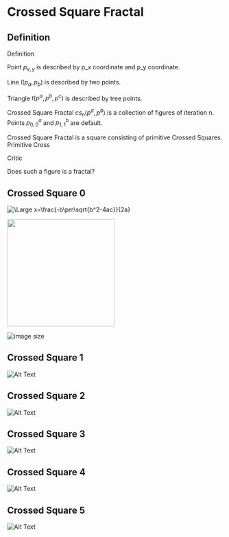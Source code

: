 # Crossed Square Fractal

## Definition

	
Definition

Point $`p_{x, y}`$ is described by p_x coordinate and p_y coordinate.



Line $`l(p_a, p_b)`$ is described by two points.

Triangle $`t(p^a, p^b, p^c)`$ is described by tree points.



Crossed Square Fractal $`cs_{n}\big(p^a, p^b\big)`$ is a collection of figures of iteration n. Points $`p^a_{0, 0}`$ and $`p^b_{1, 1}`$ are default.

Crossed Square Fractal is a square consisting of primitive Crossed Squares. Primitive Cross

Critic

Does such a figure is a fractal?


## Crossed Square 0

![\Large x=\frac{-b\pm\sqrt{b^2-4ac}}{2a}](https://latex.codecogs.com/svg.latex?\Large&space;x=\frac{-b\pm\sqrt{b^2-4ac}}{2a})

<img src="data/a_CrossedSquare0_4.gif" width="250" height="250"/>

![image size](data/a_CrossedSquare0_4.gif)

## Crossed Square 1
![Alt Text](data/a_CrossedSquare1_4.gif)

## Crossed Square 2
![Alt Text](data/a_CrossedSquare2_4.gif)

## Crossed Square 3
![Alt Text](data/a_CrossedSquare3_4.gif)

## Crossed Square 4
![Alt Text](data/a_CrossedSquare4_4.gif)

## Crossed Square 5
![Alt Text](data/a_CrossedSquare5_4.gif)
